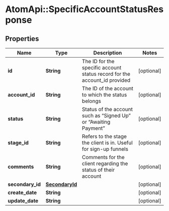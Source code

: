# AtomApi::SpecificAccountStatusResponse

## Properties
Name | Type | Description | Notes
------------ | ------------- | ------------- | -------------
**id** | **String** | The ID for the specific account status record for the account_id provided | [optional] 
**account_id** | **String** | The ID of the account to which the status belongs | [optional] 
**status** | **String** | Status of the account such as “Signed Up” or “Awaiting Payment” | [optional] 
**stage_id** | **String** | Refers to the stage the client is in. Useful for sign-up funnels | [optional] 
**comments** | **String** | Comments for the client regarding the status of their account | [optional] 
**secondary_id** | [**SecondaryId**](SecondaryId.md) |  | [optional] 
**create_date** | **String** |  | [optional] 
**update_date** | **String** |  | [optional] 



